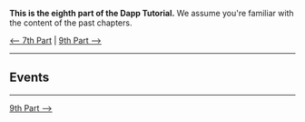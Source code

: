**This is the eighth part of the Dapp Tutorial.** We assume you're familiar with the content of the past chapters.

[⟵ 7th Part](https://github.com/paritytech/parity/wiki/Tutorial-Part-VII) | [9th Part ⟶](https://github.com/paritytech/parity/wiki/Tutorial-Part-IX)

----

## Events

----

[9th Part ⟶](https://github.com/paritytech/parity/wiki/Tutorial-Part-IX)
